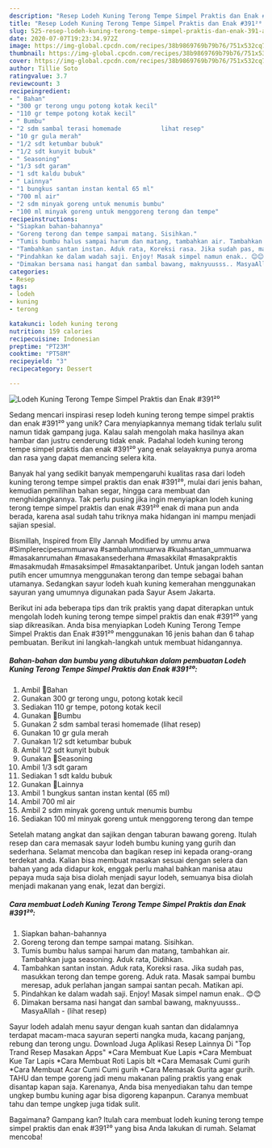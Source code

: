 ```yaml
---
description: "Resep Lodeh Kuning Terong Tempe Simpel Praktis dan Enak #391²⁰ Anti Gagal"
title: "Resep Lodeh Kuning Terong Tempe Simpel Praktis dan Enak #391²⁰ Anti Gagal"
slug: 525-resep-lodeh-kuning-terong-tempe-simpel-praktis-dan-enak-391-anti-gagal
date: 2020-07-07T19:23:34.972Z
image: https://img-global.cpcdn.com/recipes/38b9869769b79b76/751x532cq70/lodeh-kuning-terong-tempe-simpel-praktis-dan-enak-391⁰-foto-resep-utama.jpg
thumbnail: https://img-global.cpcdn.com/recipes/38b9869769b79b76/751x532cq70/lodeh-kuning-terong-tempe-simpel-praktis-dan-enak-391⁰-foto-resep-utama.jpg
cover: https://img-global.cpcdn.com/recipes/38b9869769b79b76/751x532cq70/lodeh-kuning-terong-tempe-simpel-praktis-dan-enak-391⁰-foto-resep-utama.jpg
author: Tillie Soto
ratingvalue: 3.7
reviewcount: 3
recipeingredient:
- " Bahan"
- "300 gr terong ungu potong kotak kecil"
- "110 gr tempe potong kotak kecil"
- " Bumbu"
- "2 sdm sambal terasi homemade           lihat resep"
- "10 gr gula merah"
- "1/2 sdt ketumbar bubuk"
- "1/2 sdt kunyit bubuk"
- " Seasoning"
- "1/3 sdt garam"
- "1 sdt kaldu bubuk"
- " Lainnya"
- "1 bungkus santan instan kental 65 ml"
- "700 ml air"
- "2 sdm minyak goreng untuk menumis bumbu"
- "100 ml minyak goreng untuk menggoreng terong dan tempe"
recipeinstructions:
- "Siapkan bahan-bahannya"
- "Goreng terong dan tempe sampai matang. Sisihkan."
- "Tumis bumbu halus sampai harum dan matang, tambahkan air. Tambahkan juga seasoning. Aduk rata, Didihkan."
- "Tambahkan santan instan. Aduk rata, Koreksi rasa. Jika sudah pas, masukkan terong dan tempe goreng. Aduk rata. Masak sampai bumbu meresap, aduk perlahan jangan sampai santan pecah. Matikan api."
- "Pindahkan ke dalam wadah saji. Enjoy! Masak simpel namun enak.. 😊😊"
- "Dimakan bersama nasi hangat dan sambal bawang, maknyuusss.. MasyaAllah             (lihat resep)"
categories:
- Resep
tags:
- lodeh
- kuning
- terong

katakunci: lodeh kuning terong 
nutrition: 159 calories
recipecuisine: Indonesian
preptime: "PT23M"
cooktime: "PT58M"
recipeyield: "3"
recipecategory: Dessert

---
```



![Lodeh Kuning Terong Tempe Simpel Praktis dan Enak #391²⁰](https://img-global.cpcdn.com/recipes/38b9869769b79b76/751x532cq70/lodeh-kuning-terong-tempe-simpel-praktis-dan-enak-391⁰-foto-resep-utama.jpg)

Sedang mencari inspirasi resep lodeh kuning terong tempe simpel praktis dan enak #391²⁰ yang unik? Cara menyiapkannya memang tidak terlalu sulit namun tidak gampang juga. Kalau salah mengolah maka hasilnya akan hambar dan justru cenderung tidak enak. Padahal lodeh kuning terong tempe simpel praktis dan enak #391²⁰ yang enak selayaknya punya aroma dan rasa yang dapat memancing selera kita.

Banyak hal yang sedikit banyak mempengaruhi kualitas rasa dari lodeh kuning terong tempe simpel praktis dan enak #391²⁰, mulai dari jenis bahan, kemudian pemilihan bahan segar, hingga cara membuat dan menghidangkannya. Tak perlu pusing jika ingin menyiapkan lodeh kuning terong tempe simpel praktis dan enak #391²⁰ enak di mana pun anda berada, karena asal sudah tahu triknya maka hidangan ini mampu menjadi sajian spesial.

Bismillah, Inspired from Elly Jannah Modified by ummu arwa #Simplerecipesummuarwa #sambalummuarwa #kuahsantan_ummuarwa #masakanrumahan #masakansederhana #masakkilat #masakpraktis #masakmudah #masaksimpel #masaktanparibet. Untuk jangan lodeh santan putih encer umumnya menggunakan terong dan tempe sebagai bahan utamanya. Sedangkan sayur lodeh kuah kuning kemerahan menggunakan sayuran yang umumnya digunakan pada Sayur Asem Jakarta.


Berikut ini ada beberapa tips dan trik praktis yang dapat diterapkan untuk mengolah lodeh kuning terong tempe simpel praktis dan enak #391²⁰ yang siap dikreasikan. Anda bisa menyiapkan Lodeh Kuning Terong Tempe Simpel Praktis dan Enak #391²⁰ menggunakan 16 jenis bahan dan 6 tahap pembuatan. Berikut ini langkah-langkah untuk membuat hidangannya.

<!--inarticleads1-->

##### Bahan-bahan dan bumbu yang dibutuhkan dalam pembuatan Lodeh Kuning Terong Tempe Simpel Praktis dan Enak #391²⁰:

1. Ambil  🍒Bahan
1. Gunakan 300 gr terong ungu, potong kotak kecil
1. Sediakan 110 gr tempe, potong kotak kecil
1. Gunakan  🍒Bumbu
1. Gunakan 2 sdm sambal terasi homemade           (lihat resep)
1. Gunakan 10 gr gula merah
1. Gunakan 1/2 sdt ketumbar bubuk
1. Ambil 1/2 sdt kunyit bubuk
1. Gunakan  🍒Seasoning
1. Ambil 1/3 sdt garam
1. Sediakan 1 sdt kaldu bubuk
1. Gunakan  🍒Lainnya
1. Ambil 1 bungkus santan instan kental (65 ml)
1. Ambil 700 ml air
1. Ambil 2 sdm minyak goreng untuk menumis bumbu
1. Sediakan 100 ml minyak goreng untuk menggoreng terong dan tempe


Setelah matang angkat dan sajikan dengan taburan bawang goreng. Itulah resep dan cara memasak sayur lodeh bumbu kuning yang gurih dan sederhana. Selamat mencoba dan bagikan resep ini kepada orang-orang terdekat anda. Kalian bisa membuat masakan sesuai dengan selera dan bahan yang ada didapur kok, enggak perlu mahal bahkan manisa atau pepaya muda saja bisa diolah menjadi sayur lodeh, semuanya bisa diolah menjadi makanan yang enak, lezat dan bergizi. 

<!--inarticleads2-->

##### Cara membuat Lodeh Kuning Terong Tempe Simpel Praktis dan Enak #391²⁰:

1. Siapkan bahan-bahannya
1. Goreng terong dan tempe sampai matang. Sisihkan.
1. Tumis bumbu halus sampai harum dan matang, tambahkan air. Tambahkan juga seasoning. Aduk rata, Didihkan.
1. Tambahkan santan instan. Aduk rata, Koreksi rasa. Jika sudah pas, masukkan terong dan tempe goreng. Aduk rata. Masak sampai bumbu meresap, aduk perlahan jangan sampai santan pecah. Matikan api.
1. Pindahkan ke dalam wadah saji. Enjoy! Masak simpel namun enak.. 😊😊
1. Dimakan bersama nasi hangat dan sambal bawang, maknyuusss.. MasyaAllah -             (lihat resep)


Sayur lodeh adalah menu sayur dengan kuah santan dan didalamnya terdapat macam-maca sayuran seperti nangka muda, kacang panjang, rebung dan terong ungu. Download Juga Aplikasi Resep Lainnya Di &#34;Top Trand Resep Masakan Apps&#34; *Cara Membuat Kue Lapis *Cara Membuat Kue Tar Lapis *Cara Membuat Roti Lapis blt *Cara Memasak Cumi gurih *Cara Membuat Acar Cumi Cumi gurih *Cara Memasak Gurita agar gurih. TAHU dan tempe goreng jadi menu makanan paling praktis yang enak disantap kapan saja. Karenanya, Anda bisa menyediakan tahu dan tempe ungkep bumbu kuning agar bisa digoreng kapanpun. Caranya membuat tahu dan tempe ungkep juga tidak sulit. 

Bagaimana? Gampang kan? Itulah cara membuat lodeh kuning terong tempe simpel praktis dan enak #391²⁰ yang bisa Anda lakukan di rumah. Selamat mencoba!
